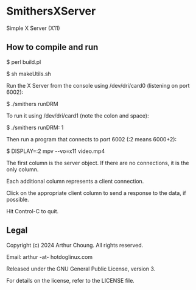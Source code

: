 # SmithersXServer

Simple X Server (X11)

## How to compile and run

$ perl build.pl

$ sh makeUtils.sh

Run the X Server from the console using /dev/dri/card0 (listening on port 6002):

$ ./smithers runDRM

To run it using /dev/dri/card1 (note the colon and space):

$ ./smithers runDRM: 1

Then run a program that connects to port 6002 (:2 means 6000+2):

$ DISPLAY=:2 mpv --vo=x11 video.mp4

The first column is the server object. If there are no connections, it is the only column.

Each additional column represents a client connection.

Click on the appropriate client column to send a response to the data, if possible.

Hit Control-C to quit.

## Legal

Copyright (c) 2024 Arthur Choung. All rights reserved.

Email: arthur -at- hotdoglinux.com

Released under the GNU General Public License, version 3.

For details on the license, refer to the LICENSE file.


